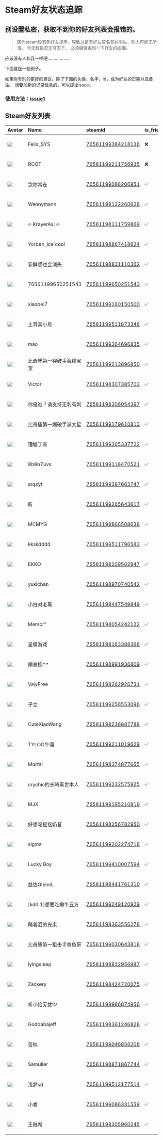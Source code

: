 # Steam好友状态追踪
## 别设置私密，获取不到你的好友列表会报错的。

> 因为steam没有删好友提示，导致总是有好友莫名其妙消失，别人可能无所谓，
> 今天我是忍无可忍了。 必须狠狠查询一下好友的底细。

应该没有人和我一样吧………………

下面就是一些例子。

如果你有别的更好的建议，除了下面的头像，名字，id，成为好友的日期以及备注。 想要加新的记录信息的，可以提出issue。

### 使用方法：[issue1](https://github.com/systemannounce/SteamFriends/issues/1)

## Steam好友列表

| Avatar                                                                            | Name              | steamid                                                                     | is_friend   | BFD                 | Remark   | removed_time        |
|:----------------------------------------------------------------------------------|:------------------|:----------------------------------------------------------------------------|:------------|:--------------------|:---------|:--------------------|
| ![](https://avatars.steamstatic.com/d41abd4be0b3769e1919802da758591a11639b13.jpg) | Felix_SYS         | [76561199384218136](https://steamcommunity.com/profiles/76561199384218136/) | ❌           | 2022-08-14 01:06:38 |          | 2025-07-03 20:00:19 |
| ![](https://avatars.steamstatic.com/ef15d4fa577672454e11c4dc5fbfa9fc71722ede.jpg) | ROOT              | [76561199211756935](https://steamcommunity.com/profiles/76561199211756935/) | ❌           | 2021-10-02 11:23:03 |          | 2025-07-03 20:00:19 |
| ![](https://avatars.steamstatic.com/8a78a24d3ae3031caf2695bc4dede2d6eb7af7cf.jpg) | 念你常在              | [76561199088206951](https://steamcommunity.com/profiles/76561199088206951/) | ✅           | 2023-01-03 06:48:42 |          |                     |
| ![](https://avatars.steamstatic.com/e802161506ccfdbbb12208c8ae0f6b414bc992f1.jpg) | Wennymann         | [76561198122260628](https://steamcommunity.com/profiles/76561198122260628/) | ✅           | 2023-01-07 08:51:31 |          |                     |
| ![](https://avatars.steamstatic.com/c910dd03cac345f4c13e4e7f34cfbc5afdc12cec.jpg) | 🔥 KrayerAsi 🔥     | [76561198111759869](https://steamcommunity.com/profiles/76561198111759869/) | ✅           | 2022-09-26 15:49:26 |          |                     |
| ![](https://avatars.steamstatic.com/a451733cfc6077445b43cf18919600d28b71eb06.jpg) | Yorben_ice`cool   | [76561198867418624](https://steamcommunity.com/profiles/76561198867418624/) | ✅           | 2022-12-06 07:07:18 |          |                     |
| ![](https://avatars.steamstatic.com/0a86db7f0d631fc8516cb7ad98abce6ddab82757.jpg) | 新鲜感也会消失           | [76561198831110362](https://steamcommunity.com/profiles/76561198831110362/) | ✅           | 2023-06-27 07:53:44 |          |                     |
| ![](https://avatars.steamstatic.com/fef49e7fa7e1997310d705b2a6158ff8dc1cdfeb.jpg) | 76561199650251543 | [76561199650251543](https://steamcommunity.com/profiles/76561199650251543/) | ✅           | 2024-09-18 06:33:12 |          |                     |
| ![](https://avatars.steamstatic.com/4c304ea0fd3401be6d7d4ddcf6a2207dee9f030d.jpg) | xiaobei7          | [76561199160150500](https://steamcommunity.com/profiles/76561199160150500/) | ✅           | 2022-07-09 14:27:40 |          |                     |
| ![](https://avatars.steamstatic.com/fef49e7fa7e1997310d705b2a6158ff8dc1cdfeb.jpg) | 土耳其小号             | [76561199511873346](https://steamcommunity.com/profiles/76561199511873346/) | ✅           | 2023-06-07 17:46:27 |          |                     |
| ![](https://avatars.steamstatic.com/1df14d59e219fff41f272772db39b4771be34bfe.jpg) | mao               | [76561199364696835](https://steamcommunity.com/profiles/76561199364696835/) | ✅           | 2022-08-31 19:36:53 |          |                     |
| ![](https://avatars.steamstatic.com/fef49e7fa7e1997310d705b2a6158ff8dc1cdfeb.jpg) | 比奇堡第一突破手海绵宝宝      | [76561199213896850](https://steamcommunity.com/profiles/76561199213896850/) | ✅           | 2023-03-08 13:32:57 |          |                     |
| ![](https://avatars.steamstatic.com/2c1a935f50931e610d3e11dbbffaa716a627b944.jpg) | Victor            | [76561198307385703](https://steamcommunity.com/profiles/76561198307385703/) | ✅           | 2023-07-14 12:29:33 |          |                     |
| ![](https://avatars.steamstatic.com/4fb3095246c457a4efdc74bcfcf866cbf0928816.jpg) | 你是谁？请支持无刺有刺       | [76561198306054397](https://steamcommunity.com/profiles/76561198306054397/) | ✅           | 2024-03-16 02:44:30 |          |                     |
| ![](https://avatars.steamstatic.com/f0adf200c527b2d7853e582b551c5f31f16578e5.jpg) | 比奇堡第一爆破手派大星       | [76561199179610813](https://steamcommunity.com/profiles/76561199179610813/) | ✅           | 2023-03-08 15:27:30 |          |                     |
| ![](https://avatars.steamstatic.com/e6a0bfb4e2561d33dc5baa1ef0a2fb7ccb6574e2.jpg) | 理塘丁真              | [76561199365337722](https://steamcommunity.com/profiles/76561199365337722/) | ✅           | 2023-01-03 07:57:43 |          |                     |
| ![](https://avatars.steamstatic.com/fef49e7fa7e1997310d705b2a6158ff8dc1cdfeb.jpg) | 8b8n7uvs          | [76561199118470521](https://steamcommunity.com/profiles/76561199118470521/) | ✅           | 2023-03-11 18:10:36 |          |                     |
| ![](https://avatars.steamstatic.com/2c8195f61917fd817e61697fc0441b0f93de62c8.jpg) | arqzyt            | [76561199397663747](https://steamcommunity.com/profiles/76561199397663747/) | ✅           | 2023-02-18 14:22:43 |          |                     |
| ![](https://avatars.steamstatic.com/b2edbc430cffa963966ebafc9e7844414a9c51c1.jpg) | 昕                 | [76561199265643617](https://steamcommunity.com/profiles/76561199265643617/) | ✅           | 2023-06-19 05:00:23 |          |                     |
| ![](https://avatars.steamstatic.com/bb6b0c976f20a00a0da3c041c5a4e3eaf4ea2e88.jpg) | MCMYG             | [76561198866508638](https://steamcommunity.com/profiles/76561198866508638/) | ✅           | 2023-01-03 07:17:08 |          |                     |
| ![](https://avatars.steamstatic.com/fef49e7fa7e1997310d705b2a6158ff8dc1cdfeb.jpg) | kkskdddd          | [76561199511796583](https://steamcommunity.com/profiles/76561199511796583/) | ✅           | 2023-06-07 17:33:59 |          |                     |
| ![](https://avatars.steamstatic.com/40bf29a0a7d3e4a36e64456677985317e46ff3de.jpg) | EKKO              | [76561198209502947](https://steamcommunity.com/profiles/76561198209502947/) | ✅           | 2022-12-12 07:46:30 |          |                     |
| ![](https://avatars.steamstatic.com/a6568bd10277c5f5e9be9e800d725d03fa50c856.jpg) | yukichan          | [76561198970740542](https://steamcommunity.com/profiles/76561198970740542/) | ✅           | 2022-08-23 10:56:06 |          |                     |
| ![](https://avatars.steamstatic.com/3d0d443535846bd1539dfda326dc329172442553.jpg) | 小白对老黑             | [76561198447549849](https://steamcommunity.com/profiles/76561198447549849/) | ✅           | 2022-08-03 14:55:35 |          |                     |
| ![](https://avatars.steamstatic.com/738345e90541ec9e092fdad6321ae639eed49e4b.jpg) | Memor°            | [76561198054242122](https://steamcommunity.com/profiles/76561198054242122/) | ✅           | 2024-05-20 17:11:52 |          |                     |
| ![](https://avatars.steamstatic.com/932e87e6d05e038061328154868bab4865fdf969.jpg) | 星蝶游戏              | [76561198163388366](https://steamcommunity.com/profiles/76561198163388366/) | ✅           | 2022-11-05 18:25:13 |          |                     |
| ![](https://avatars.steamstatic.com/853255eee5ba64a5dc1e84216ec358c60be301e1.jpg) | 闸总挖**             | [76561198991936809](https://steamcommunity.com/profiles/76561198991936809/) | ✅           | 2022-07-12 12:51:53 |          |                     |
| ![](https://avatars.steamstatic.com/4375c3c75492ee9e6e0acf35c8ca62beed79cb7b.jpg) | ValyFree          | [76561198262926731](https://steamcommunity.com/profiles/76561198262926731/) | ✅           | 2023-05-09 11:06:58 |          |                     |
| ![](https://avatars.steamstatic.com/29f7b1fea2226f57959de8b9fd0b9a60df60a92f.jpg) | 孑立                | [76561199256553096](https://steamcommunity.com/profiles/76561199256553096/) | ✅           | 2022-03-20 10:44:23 |          |                     |
| ![](https://avatars.steamstatic.com/abff6194a7dc1d0054d2774865c8342725238d89.jpg) | CuteXiaoWang      | [76561198236887788](https://steamcommunity.com/profiles/76561198236887788/) | ✅           | 2021-08-22 10:15:19 |          |                     |
| ![](https://avatars.steamstatic.com/d49688ba9b62749ca9e0fce2f95adf418e86308d.jpg) | TYLOO牛逼           | [76561199211019629](https://steamcommunity.com/profiles/76561199211019629/) | ✅           | 2022-12-11 13:52:30 |          |                     |
| ![](https://avatars.steamstatic.com/3f5e9daea59216d7fe13df4e031d3537580e5e21.jpg) | Mortal            | [76561198374877655](https://steamcommunity.com/profiles/76561198374877655/) | ✅           | 2022-07-14 01:13:41 |          |                     |
| ![](https://avatars.steamstatic.com/44b65fa70c3df3819aa00d7b9cb13a40ac7cc2dc.jpg) | crychic的长崎素世本人    | [76561199232575925](https://steamcommunity.com/profiles/76561199232575925/) | ✅           | 2022-02-24 09:40:09 |          |                     |
| ![](https://avatars.steamstatic.com/28715cb0fef67ba7c82e1602c82cbcb1e8e44eee.jpg) | MJX               | [76561199195210819](https://steamcommunity.com/profiles/76561199195210819/) | ✅           | 2021-10-03 03:52:45 |          |                     |
| ![](https://avatars.steamstatic.com/12a01eaa55c77d524d64006895aa5f0a5e002001.jpg) | 好想喝摇摇奶昔           | [76561198256782950](https://steamcommunity.com/profiles/76561198256782950/) | ✅           | 2025-06-26 09:47:40 |          |                     |
| ![](https://avatars.steamstatic.com/6ccf92c756d9c331e54bfb142583801df2efe22b.jpg) | sigma             | [76561199202274718](https://steamcommunity.com/profiles/76561199202274718/) | ✅           | 2022-01-02 16:01:45 |          |                     |
| ![](https://avatars.steamstatic.com/50767cea96889a121066ed45c098873cb258f8f3.jpg) | Lucky Boy         | [76561199410007594](https://steamcommunity.com/profiles/76561199410007594/) | ✅           | 2022-11-27 14:09:10 |          |                     |
| ![](https://avatars.steamstatic.com/9fba97526cd6427e8b3b12570de53ab1b6f69bf2.jpg) | 益达GlennL          | [76561198441761310](https://steamcommunity.com/profiles/76561198441761310/) | ✅           | 2023-12-10 10:17:27 |          |                     |
| ![](https://avatars.steamstatic.com/aac9fa2542b10bd8be5f3d55b7146d4711eace4c.jpg) | [kd0.1]想要吃嫩牛五方    | [76561199249120929](https://steamcommunity.com/profiles/76561199249120929/) | ✅           | 2022-06-20 02:25:59 |          |                     |
| ![](https://avatars.steamstatic.com/b69503a135cdc5e1bde65af37214cafc48ffd572.jpg) | 飚着泪的光束            | [76561198363556278](https://steamcommunity.com/profiles/76561198363556278/) | ✅           | 2022-01-31 16:55:40 |          |                     |
| ![](https://avatars.steamstatic.com/f2e2dff5b7d8900158feaeb9445f63aa67fb71e3.jpg) | 比奇堡第一狙击手章鱼哥       | [76561199030643818](https://steamcommunity.com/profiles/76561199030643818/) | ✅           | 2021-10-13 05:18:34 |          |                     |
| ![](https://avatars.steamstatic.com/05c9d811c75729caea21e24feb829e1f3f229b17.jpg) | lyingsleep        | [76561198832956987](https://steamcommunity.com/profiles/76561198832956987/) | ✅           | 2022-07-16 04:11:18 |          |                     |
| ![](https://avatars.steamstatic.com/f5caefa573811065ffe66f893045edaf45f9e4f6.jpg) | Zackery           | [76561198424720075](https://steamcommunity.com/profiles/76561198424720075/) | ✅           | 2023-01-03 07:52:41 |          |                     |
| ![](https://avatars.steamstatic.com/7df9627f0d74d42de13dec2a8a73658fc29ba8b5.jpg) | 祈小怡无忧♡            | [76561198986874956](https://steamcommunity.com/profiles/76561198986874956/) | ✅           | 2025-04-11 22:04:27 |          |                     |
| ![](https://avatars.steamstatic.com/de8532b56c70e50dd0ecbf4bc1f83a7b7dfeaffc.jpg) | Godbabajeff       | [76561198361246828](https://steamcommunity.com/profiles/76561198361246828/) | ✅           | 2022-04-01 14:33:01 |          |                     |
| ![](https://avatars.steamstatic.com/a460d4744a97b99bc7c30df4ab2041a05f6e550e.jpg) | 苦杕                | [76561199046856206](https://steamcommunity.com/profiles/76561199046856206/) | ✅           | 2023-01-03 07:54:44 |          |                     |
| ![](https://avatars.steamstatic.com/05d10a8958cbac0ac5bd6039b25b5c235dc0b9af.jpg) | Samuller          | [76561198871867744](https://steamcommunity.com/profiles/76561198871867744/) | ✅           | 2023-09-15 20:32:26 |          |                     |
| ![](https://avatars.steamstatic.com/fef49e7fa7e1997310d705b2a6158ff8dc1cdfeb.jpg) | 浅梦sd              | [76561199512177514](https://steamcommunity.com/profiles/76561199512177514/) | ✅           | 2023-06-07 17:32:43 |          |                     |
| ![](https://avatars.steamstatic.com/0039cd0a5fb5b7d2704ab9fb01c0127599cf6c48.jpg) | 小睿                | [76561199086331559](https://steamcommunity.com/profiles/76561199086331559/) | ✅           | 2022-08-10 11:23:25 |          |                     |
| ![](https://avatars.steamstatic.com/fa8d5c25766588d604488d124a728b5920bde7ce.jpg) | 王賊希               | [76561198305960245](https://steamcommunity.com/profiles/76561198305960245/) | ✅           | 2025-07-07 10:25:50 |          |                     |